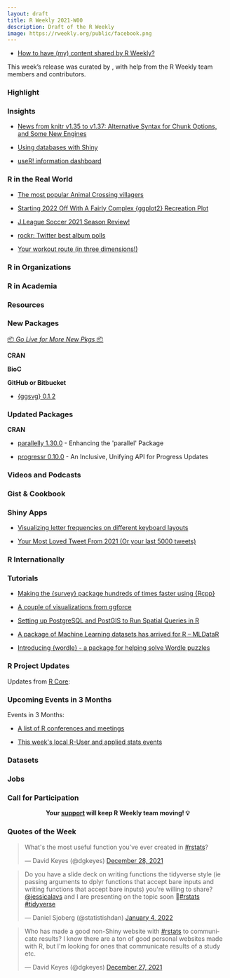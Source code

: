 ```yaml
---
layout: draft
title: R Weekly 2021-W00
description: Draft of the R Weekly
image: https://rweekly.org/public/facebook.png
---
```



+ [How to have (my) content shared by R Weekly?](https://github.com/rweekly/rweekly.org#how-to-have-my-content-shared-by-r-weekly)

This week’s release was curated by [](), with help from the R Weekly team members and contributors.



###  Highlight



### Insights

+ [News from knitr v1.35 to v1.37: Alternative Syntax for Chunk Options, and Some New Engines](https://yihui.org/en/2022/01/knitr-news/)

+ [Using databases with Shiny](https://www.emilyriederer.com/post/shiny-db/)

+ [useR! information dashboard](https://www.cynkra.com/blog/2022-01-05-gsod-user-infoboard/)

### R in the Real World

+ [The most popular Animal Crossing villagers](https://www.rostrum.blog/2022/01/07/acnh-swipe-results/)

+ [Starting 2022 Off With A Fairly Complex {ggplot2} Recreation Plot](https://rud.is/b/2022/01/04/starting-2022-off-with-a-fairly-complex-ggplot2-recreation-plot/)

+ [J.League Soccer 2021 Season Review!](https://ryo-n7.github.io/2021-12-20-jleague-2021-endseason-review/)

+ [rockr: Twitter best album polls](https://github.com/MarkLaVenia/rockr)

+ [Your workout route (in three dimensions!)](https://www.rostrum.blog/2021/12/30/gpx3d/)

###  R in Organizations



###  R in Academia



###  Resources



###  New Packages

<p class="added-hostname"><a href="https://rweekly.org/live" target="_blank" class="externalLink">📦 <i>Go Live for More New Pkgs</i> 📦</a></p>

**CRAN**



**BioC**



**GitHub or Bitbucket**

+ [{ggsvg} 0.1.2](https://github.com/coolbutuseless/ggsvg)

### Updated Packages

**CRAN**

+ [parallelly 1.30.0](https://parallelly.futureverse.org/) - Enhancing the 'parallel' Package

+ [progressr 0.10.0](https://progressr.futureverse.org/) - An Inclusive, Unifying API for Progress Updates



###  Videos and Podcasts



### Gist & Cookbook



### Shiny Apps

+ [Visualizing letter frequencies on different keyboard layouts](https://rappa.shinyapps.io/Keyboard-App/)

+ [Your Most Loved Tweet From 2021 (Or your last 5000 tweets)](https://nate884.shinyapps.io/Twitter2021/)

### R Internationally



###  Tutorials

+ [Making the {survey} package hundreds of times faster using {Rcpp}](https://www.practicalsignificance.com/posts/making-the-survey-package-run-100x-faster/)

+ [A couple of visualizations from ggforce](https://albert-rapp.de/post/2021-12-31-ggforce-examples/)

+ [Setting up PostgreSQL and PostGIS to Run Spatial Queries in R](https://oliverstringham.com/blog/data-science-tutorials/setting-up-postgres-postgis-to-run-spatial-queries-in-r-tutorial/)

+ [A package of Machine Learning datasets has arrived for R – MLDataR](https://hutsons-hacks.info/a-package-of-machine-learning-datasets-has-arrived-for-r-mldatar)

+ [Introducing {wordle} - a package for helping solve Wordle puzzles](https://coolbutuseless.github.io/2021/12/31/introducing-wordle-a-package-for-helping-solve-wordle-puzzles/)

<!--<div class="post-more-begin></div><div class="post-more-end"></div>-->

###  R Project Updates

Updates from [R Core](http://developer.r-project.org/blosxom.cgi/R-devel/NEWS):


###  Upcoming Events in 3 Months

Events in 3 Months:


+ [A list of R conferences and meetings](https://jumpingrivers.github.io/meetingsR/events.html)

+ [This week's local R-User and applied stats events](https://community.rstudio.com/c/irl)


### Datasets

### Jobs




###  Call for Participation


<p class="hide-support added-hostname support-rweekly" style="text-align: center;font-weight: bold;">Your <a class="non-visited externalLink" href="https://www.patreon.com/rweekly" onclick="pas(this)">support</a> will keep R Weekly team moving! 💡</p>

###  Quotes of the Week

<blockquote class="twitter-tweet"><p lang="en" dir="ltr">What&#39;s the most useful function you&#39;ve ever created in <a href="https://twitter.com/hashtag/rstats?src=hash&amp;ref_src=twsrc%5Etfw">#rstats</a>?</p>&mdash; David Keyes (@dgkeyes) <a href="https://twitter.com/dgkeyes/status/1475891826628259842?ref_src=twsrc%5Etfw">December 28, 2021</a></blockquote> <script async src="https://platform.twitter.com/widgets.js" charset="utf-8"></script> 

<blockquote class="twitter-tweet"><p lang="en" dir="ltr">Do you have a slide deck on writing functions the tidyverse style (ie passing arguments to dplyr functions that accept bare inputs and writing functions that accept bare inputs) you&#39;re willing to share? <a href="https://twitter.com/jessicalavs?ref_src=twsrc%5Etfw">@jessicalavs</a> and I are presenting on the topic soon 🕺<a href="https://twitter.com/hashtag/rstats?src=hash&amp;ref_src=twsrc%5Etfw">#rstats</a> <a href="https://twitter.com/hashtag/tidyverse?src=hash&amp;ref_src=twsrc%5Etfw">#tidyverse</a></p>&mdash; Daniel Sjoberg (@statistishdan) <a href="https://twitter.com/statistishdan/status/1478176866422906881?ref_src=twsrc%5Etfw">January 4, 2022</a></blockquote> <script async src="https://platform.twitter.com/widgets.js" charset="utf-8"></script> 

<blockquote class="twitter-tweet"><p lang="en" dir="ltr">Who has made a good non-Shiny website with <a href="https://twitter.com/hashtag/rstats?src=hash&amp;ref_src=twsrc%5Etfw">#rstats</a> to communicate results? I know there are a ton of good personal websites made with R, but I&#39;m looking for ones that communicate results of a study etc.</p>&mdash; David Keyes (@dgkeyes) <a href="https://twitter.com/dgkeyes/status/1475558591079747588?ref_src=twsrc%5Etfw">December 27, 2021</a></blockquote> <script async src="https://platform.twitter.com/widgets.js" charset="utf-8"></script> 



